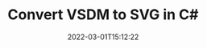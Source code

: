 ---
############################# Static ############################
layout: "auto-gen-conversion"
date: 2022-03-01T15:12:22
draft: false
otherformats: doc docm docx dot dotm dotx epub md odt ott pdf rtf tex txt vdx vsdm vsdx vssm vssx vstm vstx vsx vtx xps
breadcrumb: VSDM to SVG in C#

############################# Head ############################
head_title: "VSDM to SVG Converter in C#"
head_description: "Convert VSDM to SVG in .NET using a few lines of code. Use the GroupDocs Document Conversion API to convert over 160 file formats."

############################# Header ############################
title: "Convert VSDM to SVG in C#"
description: "VSDM to SVG conversion with a few lines of .NET code"
bg_image: "https://cms.admin.containerize.com/templates/aspose/App_Themes/V3/images/bg/header1.png"
bg_overlay: false
button:
    enable: true

############################# SubMenu ############################
submenu:
    enable: true

    left:
        img_alt: "GroupDocs.Conversion for .NET"
        image: "https://cms.admin.containerize.com/templates/groupdocs/images/product-logos/90x90-noborder/groupdocs-conversion-net.png"
        product: "GroupDocs.Conversion"
        platform: ".NET"

    

############################# About ############################
about:
    enable: true
    title: "About GroupDocs.Conversion для .NET API"
    content: |
        [GroupDocs.Conversion for .NET](https://products.groupdocs.com/conversion/net/) can be used to convert Microsoft Word, Excel, PowerPoint, PDF, Visio and other formats. GroupDocs.Conversion is a standalone API that is suitable for back-end and internal systems where high performance is required. It does not depend on any software such as Microsoft or Open Office.
    

overview:
    enable: true
    content: |
        Convert your VSDM files to SVG in .NET easily. You can use just a couple of C# code lines in any platform of your choice like - Windows, Linux, macOS.
        You can try VSDM to SVG conversion for free and evaluate conversion results quality.
        Along with simple file conversion scenarios you can try more advanced options for loading source VSDM file and for saving output SVG result. 
        
        For example, for the source VSDM file you may use the following load options:

        * auto-detect file format;
        * specify password for protected files (if file format supports it);
        * replace missing fonts to preserve document appearance.
        
        There are also advanced convert options for the SVG file:

        * convert specific document page or page range;
        * add a watermark to the converted SVG file.

        Once conversion is completed you can save your SVG file to the local file path or any third-party storage like FTP, Amazon S3, Google Drive, Dropbox etc.
        Please note - to convert VSDM to SVG there is no need for any additional software installed - like MS Office, Open Office, Adobe Acrobat Reader etc. 


############################# Steps ############################
steps:
    enable: true
    title_left: "Steps to convert VSDM to SVG in C#"
    content_left: |
        [GroupDocs.Conversion](https://products.groupdocs.com/conversion/net/) makes it easy for developers to convert a VSDM file to SVG with a few lines of code.

        * Create an instance of the Converter class and provide the file VSDM with the full path
        * Create and set ConvertOptions for SVG type.
        * Call the Converter.Convert method and pass the full path and format (SVG) as a parameter
        
    title_right: "System Requirements"
    content_right: |
        Basic conversion with GroupDocs.Conversion for .NET can be done in just a few simple steps. Our APIs are supported on all major platforms and operating systems. Before executing the code below, make sure you have the following prerequisites installed on your system.

        * Operating systems: Microsoft Windows, Linux, MacOS
        * Development environments: Microsoft Visual Studio, Xamarin, MonoDevelop
        * Frameworks: .NET Framework, .NET Standard, .NET Core, Mono
        * Get the latest GroupDocs.Conversion for .NET from [Nuget](https://www.nuget.org/packages/groupdocs.conversion)
        
    code: |
        ```cs
        // Load VSDM file
        var converter = new GroupDocs.Conversion.Converter("template.vsdm");
        // Set conversion parameters for SVG format
        var convertOptions = converter.GetPossibleConversions()["svg"].ConvertOptions;
        // Convert to SVG format
        converter.Convert("output.svg", convertOptions);        
        ```
        
demos:
    enable: true
    title: "VSDM to SVG Live Demo"
    content: |
       Convert VSDM to SVG now by visiting the [GroupDocs.Conversion App](https://products.groupdocs.app/conversion/family) website. Online demo has the following advantages
          

more_formats:
    enable: true
    title: "Other supported transformations VSDM"
    content: "You can also convert VSDM to many other file formats. Please see the list below."
       
       
back_to_top:
    enable: true
---
